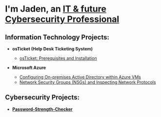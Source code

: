 <h1> I'm Jaden, an <a href="https://www.linkedin.com/in/jaden-wright-301641347/">IT & future Cybersecurity Professional</a></h1>

<h2> Information Technology Projects:</h2>

- <b>osTicket (Help Desk Ticketing System)</b>
  - [osTicket: Prerequisites and Installation](https://github.com/ayeyocyber/osticket-prereqs)
    
- <b>Microsoft Azure</b>
  - [Configuring On-premises Active Directory within Azure VMs](https://github.com/ayeyocyber/configure-ad)
  - [Network Security Groups (NSGs) and Inspecting Network Protocols](https://github.com/ayeyocyber/azure-network-protocols)

<h2> Cybersecurity Projects:</h2>

- <b> [Password-Strength-Checker](https://github.com/ayeyocyber/Password-Strength-Checker)</b>
